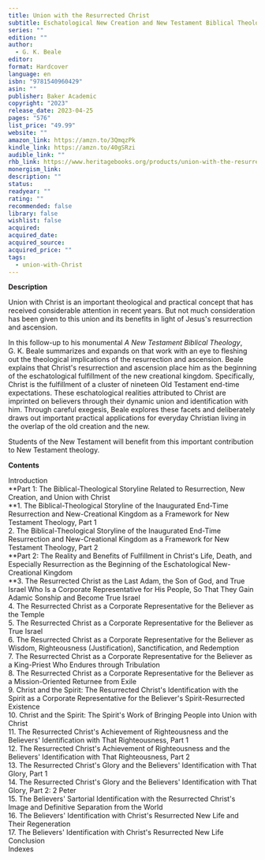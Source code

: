 ```yaml
---
title: Union with the Resurrected Christ
subtitle: Eschatological New Creation and New Testament Biblical Theology
series: ""
edition: ""
author:
  - G. K. Beale
editor: 
format: Hardcover
language: en
isbn: "9781540960429"
asin: ""
publisher: Baker Academic
copyright: "2023"
release_date: 2023-04-25
pages: "576"
list_price: "49.99"
website: ""
amazon_link: https://amzn.to/3QmqzPk
kindle_link: https://amzn.to/40gSRzi
audible_link: ""
rhb_link: https://www.heritagebooks.org/products/union-with-the-resurrected-christ-eschatological-new-creation-and-new-testament-biblical-theology-beale.html
monergism_link: 
description: ""
status: 
readyear: ""
rating: ""
recommended: false
library: false
wishlist: false
acquired: 
acquired_date: 
acquired_source: 
acquired_price: ""
tags:
  - union-with-Christ
---
```

**Description**

Union with Christ is an important theological and practical concept that has received considerable attention in recent years. But not much consideration has been given to this union and its benefits in light of Jesus's resurrection and ascension.

In this follow-up to his monumental _A New Testament Biblical Theology_, G. K. Beale summarizes and expands on that work with an eye to fleshing out the theological implications of the resurrection and ascension. Beale explains that Christ's resurrection and ascension place him as the beginning of the eschatological fulfillment of the new creational kingdom. Specifically, Christ is the fulfillment of a cluster of nineteen Old Testament end-time expectations. These eschatological realities attributed to Christ are imprinted on believers through their dynamic union and identification with him. Through careful exegesis, Beale explores these facets and deliberately draws out important practical applications for everyday Christian living in the overlap of the old creation and the new.

Students of the New Testament will benefit from this important contribution to New Testament theology.

**Contents**

Introduction  
**Part 1: The Biblical-Theological Storyline Related to Resurrection, New Creation, and Union with Christ  
**1. The Biblical-Theological Storyline of the Inaugurated End-Time Resurrection and New-Creational Kingdom as a Framework for New Testament Theology, Part 1  
2. The Biblical-Theological Storyline of the Inaugurated End-Time Resurrection and New-Creational Kingdom as a Framework for New Testament Theology, Part 2  
**Part 2: The Reality and Benefits of Fulfillment in Christ's Life, Death, and Especially Resurrection as the Beginning of the Eschatological New-Creational Kingdom  
**3. The Resurrected Christ as the Last Adam, the Son of God, and True Israel Who Is a Corporate Representative for His People, So That They Gain Adamic Sonship and Become True Israel  
4. The Resurrected Christ as a Corporate Representative for the Believer as the Temple  
5. The Resurrected Christ as a Corporate Representative for the Believer as True Israel  
6. The Resurrected Christ as a Corporate Representative for the Believer as Wisdom, Righteousness (Justification), Sanctification, and Redemption  
7. The Resurrected Christ as a Corporate Representative for the Believer as a King-Priest Who Endures through Tribulation  
8. The Resurrected Christ as a Corporate Representative for the Believer as a Mission-Oriented Returnee from Exile  
9. Christ and the Spirit: The Resurrected Christ's Identification with the Spirit as a Corporate Representative for the Believer's Spirit-Resurrected Existence  
10. Christ and the Spirit: The Spirit's Work of Bringing People into Union with Christ  
11. The Resurrected Christ's Achievement of Righteousness and the Believers' Identification with That Righteousness, Part 1  
12. The Resurrected Christ's Achievement of Righteousness and the Believers' Identification with That Righteousness, Part 2  
13. The Resurrected Christ's Glory and the Believers' Identification with That Glory, Part 1  
14. The Resurrected Christ's Glory and the Believers' Identification with That Glory, Part 2: 2 Peter  
15. The Believers' Sartorial Identification with the Resurrected Christ's Image and Definitive Separation from the World  
16. The Believers' Identification with Christ's Resurrected New Life and Their Regeneration  
17. The Believers' Identification with Christ's Resurrected New Life  
Conclusion  
Indexes